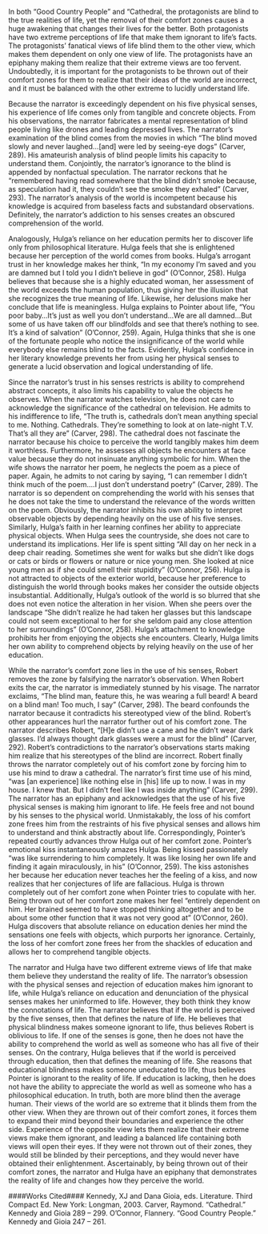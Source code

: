 In both “Good Country People” and “Cathedral, the protagonists are blind to the true realities of life, yet the removal of their comfort zones causes a huge awakening that changes their lives for the better.  Both protagonists have two extreme perceptions of life that make them ignorant to life’s facts.  The protagonists’ fanatical views of life blind them to the other view, which makes them dependent on only one view of life.  The protagonists have an epiphany making them realize that their extreme views are too fervent.  Undoubtedly, it is important for the protagonists to be thrown out of their comfort zones for them to realize that their ideas of the world are incorrect, and it must be balanced with the other extreme to lucidly understand life.

Because the narrator is exceedingly dependent on his five physical senses, his experience of life comes only from tangible and concrete objects.  From his observations, the narrator fabricates a mental representation of blind people living like drones and leading depressed lives.  The narrator’s examination of the blind comes from the movies in which “The blind moved slowly and never laughed…[and] were led by seeing-eye dogs” (Carver, 289).  His amateurish analysis of blind people limits his capacity to understand them.  Conjointly, the narrator’s ignorance to the blind is appended by nonfactual speculation.  The narrator reckons that he “remembered having read somewhere that the blind didn’t smoke because, as speculation had it, they couldn’t see the smoke they exhaled” (Carver, 293).  The narrator’s analysis of the world is incompetent because his knowledge is acquired from baseless facts and substandard observations.  Definitely, the narrator’s addiction to his senses creates an obscured comprehension of the world.

Analogously, Hulga’s reliance on her education permits her to discover life only from philosophical literature.  Hulga feels that she is enlightened because her perception of the world comes from books.  Hulga’s arrogant trust in her knowledge makes her think, “In my economy I’m saved and you are damned but I told you I didn’t believe in god” (O’Connor, 258).  Hulga believes that because she is a highly educated woman, her assessment of the world exceeds the human population, thus giving her the illusion that she recognizes the true meaning of life.  Likewise, her delusions make her conclude that life is meaningless.  Hulga explains to Pointer about life, “You poor baby…It’s just as well you don’t understand…We are all damned…But some of us have taken off our blindfolds and see that there’s nothing to see.  It’s a kind of salvation” (O’Connor, 259).  Again, Hulga thinks that she is one of the fortunate people who notice the insignificance of the world while everybody else remains blind to the facts.  Evidently, Hulga’s confidence in her literary knowledge prevents her from using her physical senses to generate a lucid observation and logical understanding of life.

Since the narrator’s trust in his senses restricts is ability to comprehend abstract concepts, it also limits his capability to value the objects he observes.  When the narrator watches television, he does not care to acknowledge the significance of the cathedral on television.  He admits to his indifference to life, “The truth is, cathedrals don’t mean anything special to me.  Nothing.  Cathedrals.  They’re something to look at on late-night T.V.  That’s all they are” (Carver, 298).  The cathedral does not fascinate the narrator because his choice to perceive the world tangibly makes him deem it worthless.  Furthermore, he assesses all objects he encounters at face value because they do not insinuate anything symbolic for him.  When the wife shows the narrator her poem, he neglects the poem as a piece of paper.  Again, he admits to not caring by saying, “I can remember I didn’t think much of the poem….I just don’t understand poetry” (Carver, 289).  The narrator is so dependent on comprehending the world with his senses that he does not take the time to understand the relevance of the words written on the poem.  Obviously, the narrator inhibits his own ability to interpret observable objects by depending heavily on the use of his five senses.
Similarly, Hulga’s faith in her learning confines her ability to appreciate physical objects.  When Hulga sees the countryside, she does not care to understand its implications.  Her life is spent sitting “All day on her neck in a deep chair reading.  Sometimes she went for walks but she didn’t like dogs or cats or birds or flowers or nature or nice young men.  She looked at nice young men as if she could smell their stupidity” (O’Connor, 256).  Hulga is not attracted to objects of the exterior world, because her preference to distinguish the world through books makes her consider the outside objects insubstantial.  Additionally, Hulga’s outlook of the world is so blurred that she does not even notice the alteration in her vision.  When she peers over the landscape “She didn’t realize he had taken her glasses but this landscape could not seem exceptional to her for she seldom paid any close attention to her surroundings” (O’Connor, 258).  Hulga’s attachment to knowledge prohibits her from enjoying the objects she encounters.  Clearly, Hulga limits her own ability to comprehend objects by relying heavily on the use of her education.

While the narrator’s comfort zone lies in the use of his senses, Robert removes the zone by falsifying the narrator’s observation.  When Robert exits the car, the narrator is immediately stunned by his visage.  The narrator exclaims, “The blind man, feature this, he was wearing a full beard!  A beard on a blind man!  Too much, I say” (Carver, 298).  The beard confounds the narrator because it contradicts his stereotyped view of the blind.  Robert’s other appearances hurl the narrator further out of his comfort zone.  The narrator describes Robert, “[H]e didn’t use a cane and he didn’t wear dark glasses.  I’d always thought dark glasses were a must for the blind” (Carver, 292).  Robert’s contradictions to the narrator’s observations starts making him realize that his stereotypes of the blind are incorrect.  Robert finally throws the narrator completely out of his comfort zone by forcing him to use his mind to draw a cathedral.  The narrator’s first time use of his mind, “was [an experience] like nothing else in [his] life up to now.  I was in my house.  I knew that.  But I didn’t feel like I was inside anything” (Carver, 299).  The narrator has an epiphany and acknowledges that the use of his five physical senses is making him ignorant to life.  He feels free and not bound by his senses to the physical world.  Unmistakably, the loss of his comfort zone frees him from the restraints of his five physical senses and allows him to understand and think abstractly about life.
Correspondingly, Pointer’s repeated courtly advances throw Hulga out of her comfort zone.  Pointer’s emotional kiss instantaneously amazes Hulga.  Being kissed passionately “was like surrendering to him completely.  It was like losing her own life and finding it again miraculously, in his” (O’Connor, 259).  The kiss astonishes her because her education never teaches her the feeling of a kiss, and now realizes that her conjectures of life are fallacious.  Hulga is thrown completely out of her comfort zone when Pointer tries to copulate with her.  Being thrown out of her comfort zone makes her feel “entirely dependent on him.  Her brained seemed to have stopped thinking altogether and to be about some other function that it was not very good at” (O’Connor, 260).  Hulga discovers that absolute reliance on education denies her mind the sensations one feels with objects, which purports her ignorance.  Certainly, the loss of her comfort zone frees her from the shackles of education and allows her to comprehend tangible objects.

The narrator and Hulga have two different extreme views of life that make them believe they understand the reality of life.  The narrator’s obsession with the physical senses and rejection of education makes him ignorant to life, while Hulga’s reliance on education and denunciation of the physical senses makes her uninformed to life.  However, they both think they know the connotations of life.  The narrator believes that if the world is perceived by the five senses, then that defines the nature of life.  He believes that physical blindness makes someone ignorant to life, thus believes Robert is oblivious to life.  If one of the senses is gone, then he does not have the ability to comprehend the world as well as someone who has all five of their senses.  On the contrary, Hulga believes that if the world is perceived through education, then that defines the meaning of life.  She reasons that educational blindness makes someone uneducated to life, thus believes Pointer is ignorant to the reality of life.  If education is lacking, then he does not have the ability to appreciate the world as well as someone who has a philosophical education.  In truth, both are more blind then the average human.  Their views of the world are so extreme that it blinds them from the other view.  When they are thrown out of their comfort zones, it forces them to expand their mind beyond their boundaries and experience the other side.  Experience of the opposite view lets them realize that their extreme views make them ignorant, and leading a balanced life containing both views will open their eyes.  If they were not thrown out of their zones, they would still be blinded by their perceptions, and they would never have obtained their enlightenment.  Ascertainably, by being thrown out of their comfort zones, the narrator and Hulga have an epiphany that demonstrates the reality of life and changes how they perceive the world.

####Works Cited####
Kennedy, XJ and Dana Gioia, eds.  Literature.  Third Compact Ed.  New York:  Longman, 2003.
Carver, Raymond.  “Cathedral.”  Kennedy and Gioia 289 – 299.
O’Connor, Flannery.  “Good Country People.”  Kennedy and Gioia 247 – 261.
